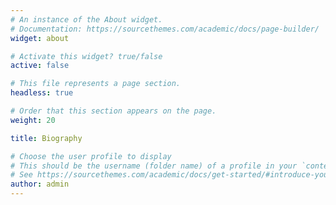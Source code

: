 ```yaml
---
# An instance of the About widget.
# Documentation: https://sourcethemes.com/academic/docs/page-builder/
widget: about

# Activate this widget? true/false
active: false 

# This file represents a page section.
headless: true

# Order that this section appears on the page.
weight: 20

title: Biography

# Choose the user profile to display
# This should be the username (folder name) of a profile in your `content/authors/` folder.
# See https://sourcethemes.com/academic/docs/get-started/#introduce-yourself
author: admin
---
```

